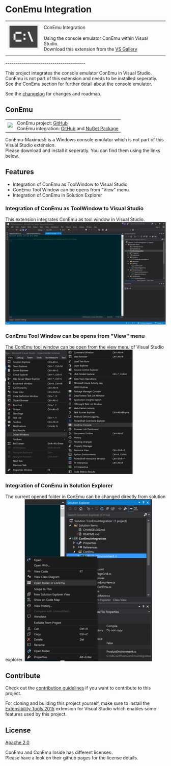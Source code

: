 # ConEmu Integration

<table style="border:none;outline:none;border-collapse:collapse;">
    <tr>
        <td style="border:none;outline:none;border-collapse:collapse;">
            <img src="Images/extension.png" width="100" />
        </td>
        <td style="border:none;outline:none;border-collapse:collapse;">
            ConEmu Integration<br /><br />
            Using the console emulator ConEmu within Visual Studio.<br />
            Download this extension from the <a href="https://visualstudiogallery.msdn.microsoft.com/[GuidFromGallery]">VS Gallery</a>
        </td>
    </tr>
</table>
---------------------------------------

This project integrates the console emulator ConEmu in Visual Studio.<br />
ConEmu is not part of this extension and needs to be installed seperatly.<br />
See the ConEmu section for further detail about the console emulator.

See the [changelog](CHANGELOG.md) for changes and roadmap.

## ConEmu
<table style="border:none;outline:none;border-collapse:collapse;">
    <tr>
        <td style="border:none;outline:none;border-collapse:collapse;">
        <img src="https://avatars0.githubusercontent.com/u/1222388?v=3&s=460" width="50" />
        </td>
        <td style="border:none;outline:none;border-collapse:collapse;">
        ConEmu project: <a href="https://github.com/Maximus5/ConEmu">GitHub</a><br />
        ConEmu integration: <a href="https://github.com/Maximus5/conemu-inside">GitHub</a> and <a href="https://www.nuget.org/packages/ConEmu.Control.WinForms/">NuGet Package</a>
        </td>
    </tr>
</table>

ConEmu-Maximus5 is a Windows console emulator which is not part of this Visual Studio extension.<br />
Please download and install it seperatly. You can find them using the links below.

## Features

- Integration of ConEmu as ToolWindow to Visual Studio
- ConEmu Tool Window can be opens from "View" menu
- Integration of ConEmu in Solution Explorer

### Integration of ConEmu as ToolWindow to Visual Studio
This extension integrates ConEmu as tool window in Visual Studio.
<img src="Images/ConEmuVisualStudio.png" width="600" />

### ConEmu Tool Window can be opens from "View" menu
The ConEmu tool window can be open from the view menu of Visual Studio
<img src="Images/ComEmuInViewMenu.png" width="400" />

### Integration of ConEmu in Solution Explorer
The current opened folder in ConEmu can be changed directly from solution explorer.
<img src="Images/ConEmuSolutionExplorer.png" width="400" />

## Contribute
Check out the [contribution guidelines](CONTRIBUTING.md)
if you want to contribute to this project.

For cloning and building this project yourself, make sure
to install the
[Extensibility Tools 2015](https://visualstudiogallery.msdn.microsoft.com/ab39a092-1343-46e2-b0f1-6a3f91155aa6)
extension for Visual Studio which enables some features
used by this project.

## License
[Apache 2.0](LICENSE)

ConEmu and ConEmu Inside has different licenses.<br />
Please have a look on their github pages for the license details.
